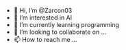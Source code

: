 - 👋 Hi, I’m @Zarcon03
- 👀 I’m interested in AI
- 🌱 I’m currently learning programming
- 💞️ I’m looking to collaborate on ...
- 📫 How to reach me ...

<!---
Zarcon03/Zarcon03 is a ✨ special ✨ repository because its `README.md` (this file) appears on your GitHub profile.
You can click the Preview link to take a look at your changes.
--->
